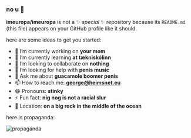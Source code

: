 ### no u 👋

**imeuropa/imeuropa** is not a ✨ _special_ ✨ repository because its `README.md` (this file) appears on your GitHub profile like it should.

here are some ideas to get you started:

- 🔭 I’m currently working on **your mom**
- 🌱 I’m currently learning **at tækniskólinn**
- 👯 I’m looking to collaborate on **nothing**
- 🤔 I’m looking for help with **penis music**
- 💬 Ask me about **guacamole boomer penis**
- 📫 How to reach me: **george@heimsnet.eu**
- 😄 Pronouns: **stinky**
- ⚡ Fun fact: **nig nog is not a racial slur**
- 📍 Location: **on a big rock in the middle of the ocean**

here is propaganda:

![propaganda](https://media.discordapp.net/attachments/733755878762741820/733756346930954250/euflag_2950399b.jpg)
